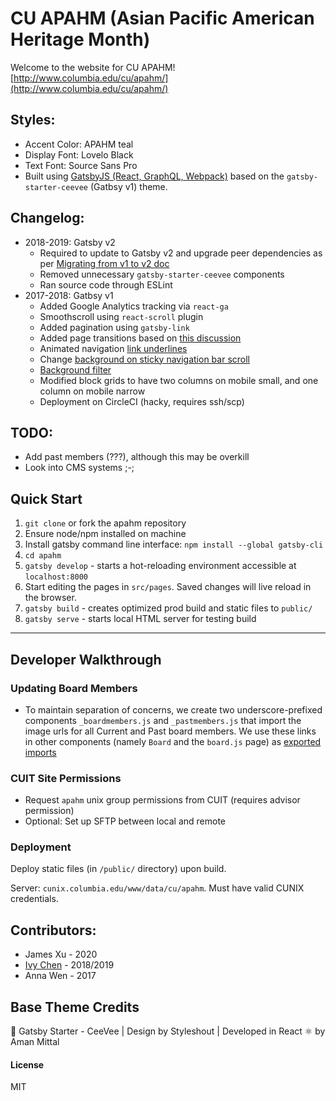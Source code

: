 # CU APAHM (Asian Pacific American Heritage Month)

Welcome to the website for CU APAHM!
[http://www.columbia.edu/cu/apahm/](http://www.columbia.edu/cu/apahm/)

## Styles:
* Accent Color: APAHM teal
* Display Font: Lovelo Black
* Text Font: Source Sans Pro
* Built using [GatsbyJS (React, GraphQL, Webpack)](https://www.gatsbyjs.org/docs/) based on the `gatsby-starter-ceevee` (Gatbsy v1) theme.

## Changelog:
* 2018-2019: Gatsby v2
  - Required to update to Gatsby v2 and upgrade peer dependencies as per [Migrating from v1 to v2 doc](https://www.gatsbyjs.org/docs/migrating-from-v1-to-v2/)
  - Removed unnecessary `gatsby-starter-ceevee` components
  - Ran source code through ESLint
* 2017-2018: Gatbsy v1
  - Added Google Analytics tracking via `react-ga`
  - Smoothscroll using `react-scroll` plugin
  - Added pagination using `gatsby-link`
  - Added page transitions based on [this discussion](https://github.com/gatsbyjs/gatsby/tree/master/examples/using-page-transitions)
  - Animated navigation [link underlines](http://tobiasahlin.com/blog/css-trick-animating-link-underlines/)
  - Change [background on sticky navigation bar scroll](https://stackoverflow.com/questions/44612364/toggle-class-based-on-scroll-react-js)
  - [Background filter](http://www.22bulbjungle.com/background-image-color-overlay-create-a-filter-look-with-css/)
  - Modified block grids to have two columns on mobile small, and one column on mobile narrow
  - Deployment on CircleCI (hacky, requires ssh/scp)

## TODO:
* Add past members (???), although this may be overkill
* Look into CMS systems ;-;

## Quick Start

1. `git clone` or fork the apahm repository
2. Ensure node/npm installed on machine
3. Install gatsby command line interface: `npm install --global gatsby-cli`
4. `cd apahm`
5. `gatsby develop` - starts a hot-reloading environment accessible at `localhost:8000`
6. Start editing the pages in `src/pages`. Saved changes will live reload in the browser.
7. `gatsby build` - creates optimized prod build and static files to `public/`
8. `gatsby serve` - starts local HTML server for testing build

---

## Developer Walkthrough

### Updating Board Members

* To maintain separation of concerns, we create two underscore-prefixed components `_boardmembers.js` and `_pastmembers.js` that import the image urls for all Current and Past board members. We use these links in other components (namely `Board` and the `board.js` page) as [exported imports](https://stackoverflow.com/questions/37200080/how-to-export-imported-object-in-es6)

### CUIT Site Permissions
- Request `apahm` unix group permissions from CUIT (requires advisor permission)
- Optional: Set up SFTP between local and remote

### Deployment
Deploy static files (in `/public/` directory) upon build.

Server: `cunix.columbia.edu/www/data/cu/apahm`. Must have valid CUNIX credentials.

## Contributors:
* James Xu - 2020
* [Ivy Chen](www.linkedin.com/in/ivycny) - 2018/2019
* Anna Wen - 2017

## Base Theme Credits

🚀 Gatsby Starter - CeeVee | Design by Styleshout | Developed in React ⚛️ by Aman Mittal

#### License

MIT
